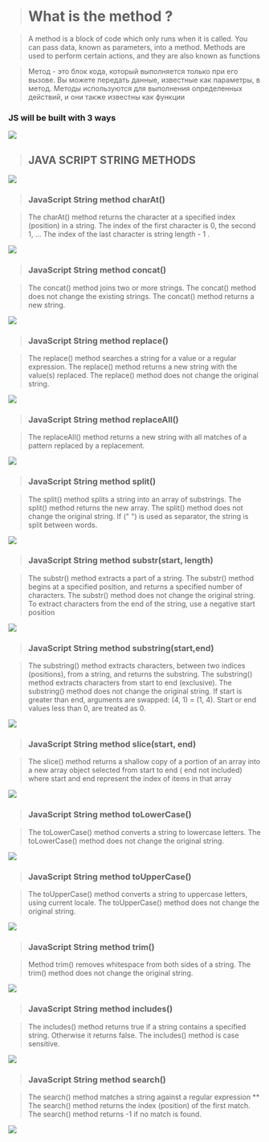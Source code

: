 > # What is the method ?

 >A method is a block of code which only runs when it is called. 
 You can pass data, known as parameters, into a method. 
 Methods are used to perform certain actions, and they are
 also known as functions 

 >Метод - это блок кода, который выполняется только при его вызове. 
 Вы можете передать данные, известные как параметры, в метод. 
 Методы используются для выполнения определенных действий, и они
 также известны как функции

### JS will be built with 3 ways

![](/images/Screenshot_1.png)

> ## JAVA SCRIPT STRING METHODS 

![](/images/Screenshot_2.png)

>### JavaScript String method charAt()

 >The charAt() method returns the character at a specified index (position) in a string.
The index of the first character is 0, the second 1, ...
The index of the last character is string length - 1 .

![](/images/Screenshot_3.png)

>### JavaScript String method concat() 

 >The concat() method joins two or more strings.
The concat() method does not change the existing strings.
The concat() method returns a new string. 

![](/images/Screenshot_4.png) 


>### JavaScript String method replace() 

 >The replace() method searches a string for a value or a regular expression.
 The replace() method returns a new string with the value(s) replaced.
 The replace() method does not change the original string.

 ![](/images/Screenshot_5.png) 


>### JavaScript String method replaceAll() 

 >The replaceAll() method returns a new string with all matches of a pattern replaced by
a replacement.

![](/images/Screenshot_6.png) 


>### JavaScript String method split() 

 >The split() method splits a string into an array of substrings. The split() method returns the new
array. The split() method does not change the original string. If (" ") is used as separator, the string
is split between words.

![](/images/Screenshot_7.png)


>### JavaScript String method substr(start, length)

 >The substr() method extracts a part of a string.
The substr() method begins at a specified position, and returns a specified number of characters.
The substr() method does not change the original string.
To extract characters from the end of the string, use a negative start position

![](/images/Screenshot_8.png) 


>### JavaScript String method substring(start,end)

 >The substring() method extracts characters, between two indices (positions), from a string, and
returns the substring.
The substring() method extracts characters from start to end (exclusive).
The substring() method does not change the original string.
If start is greater than end, arguments are swapped: (4, 1) = (1, 4).
Start or end values less than 0, are treated as 0.

![](/images/Screenshot_10.png) 


>### JavaScript String method slice(start, end) 

 >The slice() method returns a shallow copy of a portion of an array into a new array object
selected from start to end ( end not included) where start and end represent the index of items
in that array 

![](/images/Screenshot_11.png) 


>### JavaScript String method toLowerCase()

 >The toLowerCase() method converts a string to lowercase letters.
The toLowerCase() method does not change the original string. 

![](/images/Screenshot_12.png) 


>### JavaScript String method toUpperCase()
 
 >The toUpperCase() method converts a string to uppercase letters, using current locale.
The toUpperCase() method does not change the original string.

![](/images/Screenshot_14.png) 


>### JavaScript String method trim() 

 >Method trim() removes whitespace from both sides of a string.
The trim() method does not change the original string.

![](/images/Screenshot_15.png) 


>### JavaScript String method includes()

 >The includes() method returns true if a string contains a specified string.
Otherwise it returns false.
The includes() method is case sensitive.

![](/images/Screenshot_16.png)

>### JavaScript String method search() 

 >The search() method matches a string against a regular expression **
The search() method returns the index (position) of the first match.
The search() method returns -1 if no match is found.

![](/images/Screenshot_17.png)